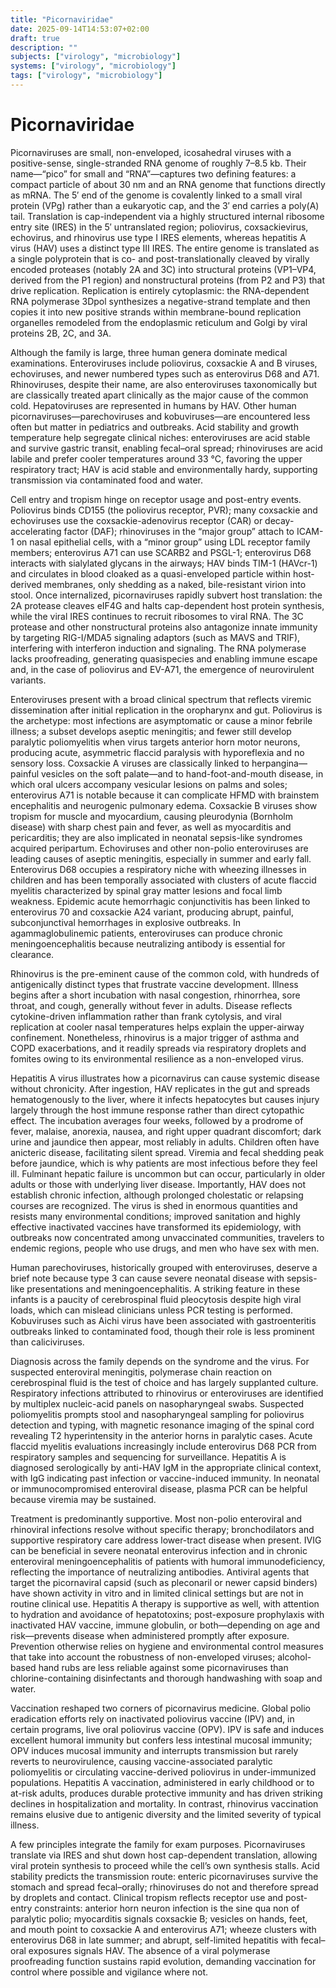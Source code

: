 ```yaml
---
title: "Picornaviridae"
date: 2025-09-14T14:53:07+02:00
draft: true
description: ""
subjects: ["virology", "microbiology"]
systems: ["virology", "microbiology"]
tags: ["virology", "microbiology"]
---
```


# Picornaviridae

Picornaviruses are small, non-enveloped, icosahedral viruses with a positive-sense, single-stranded RNA genome of roughly 7–8.5 kb. Their name—“pico” for small and “RNA”—captures two defining features: a compact particle of about 30 nm and an RNA genome that functions directly as mRNA. The 5′ end of the genome is covalently linked to a small viral protein (VPg) rather than a eukaryotic cap, and the 3′ end carries a poly(A) tail. Translation is cap-independent via a highly structured internal ribosome entry site (IRES) in the 5′ untranslated region; poliovirus, coxsackievirus, echovirus, and rhinovirus use type I IRES elements, whereas hepatitis A virus (HAV) uses a distinct type III IRES. The entire genome is translated as a single polyprotein that is co- and post-translationally cleaved by virally encoded proteases (notably 2A and 3C) into structural proteins (VP1–VP4, derived from the P1 region) and nonstructural proteins (from P2 and P3) that drive replication. Replication is entirely cytoplasmic: the RNA-dependent RNA polymerase 3Dpol synthesizes a negative-strand template and then copies it into new positive strands within membrane-bound replication organelles remodeled from the endoplasmic reticulum and Golgi by viral proteins 2B, 2C, and 3A.

Although the family is large, three human genera dominate medical examinations. Enteroviruses include poliovirus, coxsackie A and B viruses, echoviruses, and newer numbered types such as enterovirus D68 and A71. Rhinoviruses, despite their name, are also enteroviruses taxonomically but are classically treated apart clinically as the major cause of the common cold. Hepatoviruses are represented in humans by HAV. Other human picornaviruses—parechoviruses and kobuviruses—are encountered less often but matter in pediatrics and outbreaks. Acid stability and growth temperature help segregate clinical niches: enteroviruses are acid stable and survive gastric transit, enabling fecal–oral spread; rhinoviruses are acid labile and prefer cooler temperatures around 33 °C, favoring the upper respiratory tract; HAV is acid stable and environmentally hardy, supporting transmission via contaminated food and water.

Cell entry and tropism hinge on receptor usage and post-entry events. Poliovirus binds CD155 (the poliovirus receptor, PVR); many coxsackie and echoviruses use the coxsackie-adenovirus receptor (CAR) or decay-accelerating factor (DAF); rhinoviruses in the “major group” attach to ICAM-1 on nasal epithelial cells, with a “minor group” using LDL receptor family members; enterovirus A71 can use SCARB2 and PSGL-1; enterovirus D68 interacts with sialylated glycans in the airways; HAV binds TIM-1 (HAVcr-1) and circulates in blood cloaked as a quasi-enveloped particle within host-derived membranes, only shedding as a naked, bile-resistant virion into stool. Once internalized, picornaviruses rapidly subvert host translation: the 2A protease cleaves eIF4G and halts cap-dependent host protein synthesis, while the viral IRES continues to recruit ribosomes to viral RNA. The 3C protease and other nonstructural proteins also antagonize innate immunity by targeting RIG-I/MDA5 signaling adaptors (such as MAVS and TRIF), interfering with interferon induction and signaling. The RNA polymerase lacks proofreading, generating quasispecies and enabling immune escape and, in the case of poliovirus and EV-A71, the emergence of neurovirulent variants.

Enteroviruses present with a broad clinical spectrum that reflects viremic dissemination after initial replication in the oropharynx and gut. Poliovirus is the archetype: most infections are asymptomatic or cause a minor febrile illness; a subset develops aseptic meningitis; and fewer still develop paralytic poliomyelitis when virus targets anterior horn motor neurons, producing acute, asymmetric flaccid paralysis with hyporeflexia and no sensory loss. Coxsackie A viruses are classically linked to herpangina—painful vesicles on the soft palate—and to hand-foot-and-mouth disease, in which oral ulcers accompany vesicular lesions on palms and soles; enterovirus A71 is notable because it can complicate HFMD with brainstem encephalitis and neurogenic pulmonary edema. Coxsackie B viruses show tropism for muscle and myocardium, causing pleurodynia (Bornholm disease) with sharp chest pain and fever, as well as myocarditis and pericarditis; they are also implicated in neonatal sepsis-like syndromes acquired peripartum. Echoviruses and other non-polio enteroviruses are leading causes of aseptic meningitis, especially in summer and early fall. Enterovirus D68 occupies a respiratory niche with wheezing illnesses in children and has been temporally associated with clusters of acute flaccid myelitis characterized by spinal gray matter lesions and focal limb weakness. Epidemic acute hemorrhagic conjunctivitis has been linked to enterovirus 70 and coxsackie A24 variant, producing abrupt, painful, subconjunctival hemorrhages in explosive outbreaks. In agammaglobulinemic patients, enteroviruses can produce chronic meningoencephalitis because neutralizing antibody is essential for clearance.

Rhinovirus is the pre-eminent cause of the common cold, with hundreds of antigenically distinct types that frustrate vaccine development. Illness begins after a short incubation with nasal congestion, rhinorrhea, sore throat, and cough, generally without fever in adults. Disease reflects cytokine-driven inflammation rather than frank cytolysis, and viral replication at cooler nasal temperatures helps explain the upper-airway confinement. Nonetheless, rhinovirus is a major trigger of asthma and COPD exacerbations, and it readily spreads via respiratory droplets and fomites owing to its environmental resilience as a non-enveloped virus.

Hepatitis A virus illustrates how a picornavirus can cause systemic disease without chronicity. After ingestion, HAV replicates in the gut and spreads hematogenously to the liver, where it infects hepatocytes but causes injury largely through the host immune response rather than direct cytopathic effect. The incubation averages four weeks, followed by a prodrome of fever, malaise, anorexia, nausea, and right upper quadrant discomfort; dark urine and jaundice then appear, most reliably in adults. Children often have anicteric disease, facilitating silent spread. Viremia and fecal shedding peak before jaundice, which is why patients are most infectious before they feel ill. Fulminant hepatic failure is uncommon but can occur, particularly in older adults or those with underlying liver disease. Importantly, HAV does not establish chronic infection, although prolonged cholestatic or relapsing courses are recognized. The virus is shed in enormous quantities and resists many environmental conditions; improved sanitation and highly effective inactivated vaccines have transformed its epidemiology, with outbreaks now concentrated among unvaccinated communities, travelers to endemic regions, people who use drugs, and men who have sex with men.

Human parechoviruses, historically grouped with enteroviruses, deserve a brief note because type 3 can cause severe neonatal disease with sepsis-like presentations and meningoencephalitis. A striking feature in these infants is a paucity of cerebrospinal fluid pleocytosis despite high viral loads, which can mislead clinicians unless PCR testing is performed. Kobuviruses such as Aichi virus have been associated with gastroenteritis outbreaks linked to contaminated food, though their role is less prominent than caliciviruses.

Diagnosis across the family depends on the syndrome and the virus. For suspected enteroviral meningitis, polymerase chain reaction on cerebrospinal fluid is the test of choice and has largely supplanted culture. Respiratory infections attributed to rhinovirus or enteroviruses are identified by multiplex nucleic-acid panels on nasopharyngeal swabs. Suspected poliomyelitis prompts stool and nasopharyngeal sampling for poliovirus detection and typing, with magnetic resonance imaging of the spinal cord revealing T2 hyperintensity in the anterior horns in paralytic cases. Acute flaccid myelitis evaluations increasingly include enterovirus D68 PCR from respiratory samples and sequencing for surveillance. Hepatitis A is diagnosed serologically by anti-HAV IgM in the appropriate clinical context, with IgG indicating past infection or vaccine-induced immunity. In neonatal or immunocompromised enteroviral disease, plasma PCR can be helpful because viremia may be sustained.

Treatment is predominantly supportive. Most non-polio enteroviral and rhinoviral infections resolve without specific therapy; bronchodilators and supportive respiratory care address lower-tract disease when present. IVIG can be beneficial in severe neonatal enterovirus infection and in chronic enteroviral meningoencephalitis of patients with humoral immunodeficiency, reflecting the importance of neutralizing antibodies. Antiviral agents that target the picornaviral capsid (such as pleconaril or newer capsid binders) have shown activity in vitro and in limited clinical settings but are not in routine clinical use. Hepatitis A therapy is supportive as well, with attention to hydration and avoidance of hepatotoxins; post-exposure prophylaxis with inactivated HAV vaccine, immune globulin, or both—depending on age and risk—prevents disease when administered promptly after exposure. Prevention otherwise relies on hygiene and environmental control measures that take into account the robustness of non-enveloped viruses; alcohol-based hand rubs are less reliable against some picornaviruses than chlorine-containing disinfectants and thorough handwashing with soap and water.

Vaccination reshaped two corners of picornavirus medicine. Global polio eradication efforts rely on inactivated poliovirus vaccine (IPV) and, in certain programs, live oral poliovirus vaccine (OPV). IPV is safe and induces excellent humoral immunity but confers less intestinal mucosal immunity; OPV induces mucosal immunity and interrupts transmission but rarely reverts to neurovirulence, causing vaccine-associated paralytic poliomyelitis or circulating vaccine-derived poliovirus in under-immunized populations. Hepatitis A vaccination, administered in early childhood or to at-risk adults, produces durable protective immunity and has driven striking declines in hospitalization and mortality. In contrast, rhinovirus vaccination remains elusive due to antigenic diversity and the limited severity of typical illness.

A few principles integrate the family for exam purposes. Picornaviruses translate via IRES and shut down host cap-dependent translation, allowing viral protein synthesis to proceed while the cell’s own synthesis stalls. Acid stability predicts the transmission route: enteric picornaviruses survive the stomach and spread fecal–orally; rhinoviruses do not and therefore spread by droplets and contact. Clinical tropism reflects receptor use and post-entry constraints: anterior horn neuron infection is the sine qua non of paralytic polio; myocarditis signals coxsackie B; vesicles on hands, feet, and mouth point to coxsackie A and enterovirus A71; wheeze clusters with enterovirus D68 in late summer; and abrupt, self-limited hepatitis with fecal–oral exposures signals HAV. The absence of a viral polymerase proofreading function sustains rapid evolution, demanding vaccination for control where possible and vigilance where not.
